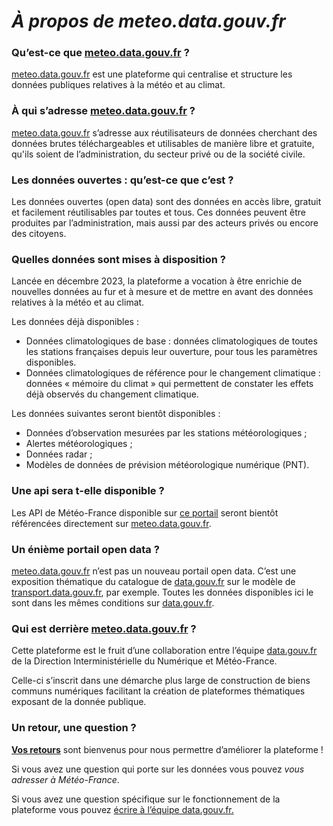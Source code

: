 # ***À propos de meteo.data.gouv.fr***

### **Qu’est-ce que [meteo.data.gouv.fr](http://meteo.data.gouv.fr/) ?**

[meteo.data.gouv.fr](http://meteo.data.gouv.fr/) est une plateforme qui centralise et structure les données publiques relatives à la météo et au climat.

### **À qui s’adresse [meteo.data.gouv.fr](http://meteo.data.gouv.fr/) ?**

[meteo.data.gouv.fr](http://meteo.data.gouv.fr/) s’adresse aux réutilisateurs de données cherchant des données brutes téléchargeables et utilisables de manière libre et gratuite, qu'ils soient de l’administration, du secteur privé ou de la société civile.

### **Les données ouvertes : qu’est-ce que c’est ?**

Les données ouvertes (open data) sont des données en accès libre, gratuit et facilement réutilisables par toutes et tous. Ces données peuvent être produites par l’administration, mais aussi par des acteurs privés ou encore des citoyens.

### **Quelles données sont mises à disposition ?**

Lancée en décembre 2023, la plateforme a vocation à être enrichie de nouvelles données au fur et à mesure et de mettre en avant des données relatives à la météo et au climat.

Les données déjà disponibles : 

- Données climatologiques de base : données climatologiques de toutes les stations françaises depuis leur ouverture, pour tous les paramètres disponibles.
- Données climatologiques de référence pour le changement climatique : données « mémoire du climat » qui permettent de constater les effets déjà observés du changement climatique.

Les données suivantes seront bientôt disponibles : 

- Données d’observation mesurées par les stations météorologiques ;
- Alertes météorologiques ;
- Données radar ;
- Modèles de données de prévision météorologique numérique (PNT).

### Une api sera t-elle disponible ?

Les API de Météo-France disponible sur [ce portail](https://portail-api.meteofrance.fr/devportal/apis) seront bientôt référencées directement sur [meteo.data.gouv.fr](http://meteo.data.gouv.fr). 

### **Un énième portail open data ?**

[meteo.data.gouv.fr](http://meteo.data.gouv.fr/) n’est pas un nouveau portail open data. C’est une exposition thématique du catalogue de [data.gouv.fr](http://data.gouv.fr/) sur le modèle de [transport.data.gouv.fr](http://transport.data.gouv.fr/), par exemple. Toutes les données disponibles ici le sont dans les mêmes conditions sur [data.gouv.fr](http://data.gouv.fr/).

### **Qui est derrière [meteo.data.gouv.fr](http://meteo.data.gouv.fr/) ?**

Cette plateforme est le fruit d’une collaboration entre l’équipe [data.gouv.fr](http://data.gouv.fr/) de la Direction Interministérielle du Numérique et Météo-France.

Celle-ci s’inscrit dans une démarche plus large de construction de biens communs numériques facilitant la création de plateformes thématiques exposant de la donnée publique.

### Un retour, une question ?

**[Vos retours](https://tally.so/r/wQ7y47)** sont bienvenus pour nous permettre d’améliorer la plateforme !

Si vous avez une question qui porte sur les données vous pouvez *vous adresser à Météo-France*.

Si vous avez une question spécifique sur le fonctionnement de la plateforme vous pouvez [écrire à l’équipe data.gouv.fr.](https://support.data.gouv.fr/)